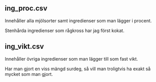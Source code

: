 ## ing_proc.csv

Innehåller alla mjölsorter samt ingredienser som man lägger i procent.

Stenhårda ingredienser som rågkross har jag först kokat.

## ing_vikt.csv

Innehåller övriga ingredienser som man lägger till som fast vikt.

Har man gjort en viss mängd surdeg, så vill man troligtvis ha exakt så mycket som man gjort.
